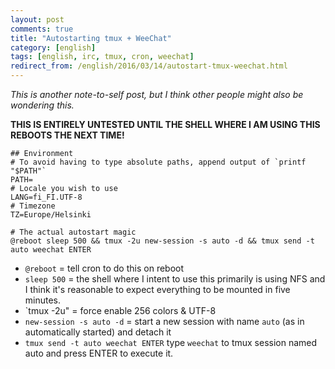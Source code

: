 ```yaml
---
layout: post
comments: true
title: "Autostarting tmux + WeeChat"
category: [english]
tags: [english, irc, tmux, cron, weechat]
redirect_from: /english/2016/03/14/autostart-tmux-weechat.html
---
```


_This is another note-to-self post, but I think other people might also
be wondering this._

**THIS IS ENTIRELY UNTESTED UNTIL THE SHELL WHERE I AM USING THIS REBOOTS
THE NEXT TIME!**

```cron
## Environment
# To avoid having to type absolute paths, append output of `printf "$PATH"`
PATH=
# Locale you wish to use
LANG=fi_FI.UTF-8
# Timezone
TZ=Europe/Helsinki

# The actual autostart magic
@reboot sleep 500 && tmux -2u new-session -s auto -d && tmux send -t auto weechat ENTER
```

- `@reboot` = tell cron to do this on reboot
- `sleep 500` = the shell where I intent to use this primarily is using NFS
  and I think it's reasonable to expect everything to be mounted in five
  minutes.
- `tmux -2u" = force enable 256 colors & UTF-8
- `new-session -s auto -d` = start a new session with name `auto` (as in
  automatically started) and detach it
- `tmux send -t auto weechat ENTER` type `weechat` to tmux session named
  auto and press ENTER to execute it.
